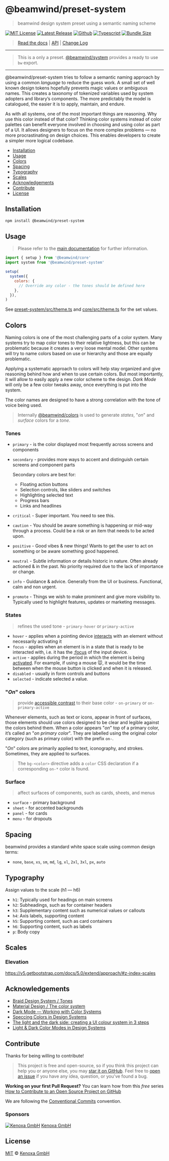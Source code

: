# @beamwind/preset-system

> beamwind design system preset using a semantic naming scheme

[![MIT License](https://flat.badgen.net/github/license/kenoxa/beamwind)](https://github.com/kenoxa/beamwind/blob/main/LICENSE)
[![Latest Release](https://flat.badgen.net/npm/v/@beamwind/preset-system?icon=npm&label)](https://www.npmjs.com/package/@beamwind/preset-system)
[![Github](https://flat.badgen.net/badge/icon/kenoxa%2Fbeamwind?icon=github&label)](https://github.com/kenoxa/beamwind/blob/main/packages/preset-system)
[![Typescript](https://flat.badgen.net/badge/icon/included?icon=typescript&label)](https://unpkg.com/browse/@beamwind/preset-system/types/preset-system.d.ts)
[![Bundle Size](https://flat.badgen.net/bundlephobia/minzip/@beamwind/preset-system?icon=packagephobia&label&color=blue)](https://bundlephobia.com/result?p=@beamwind/preset-system)

> [Read the docs](https://beamwind.js.org) |
> [API](https://beamwind.js.org/packages/preset-system) |
> [Change Log](https://github.com/kenoxa/beamwind/blob/main/packages/preset-system/CHANGELOG.md)

---

> This is a only a preset. [@beamwind/system](https://github.com/kenoxa/beamwind/blob/main/packages/system) provides a ready to use `bw` export.

---

@beamwind/preset-system tries to follow a semantic naming approach by using a common _language_ to reduce the guess work. A small set of well known design tokens hopefully prevents magic values or ambiguous names. This creates a taxonomy of tokenized variables used by system adopters and library’s components. The more predictably the model is catalogued, the easier it is to apply, maintain, and endure.

As with all systems, one of the most important things are reasoning. Why use this color instead of that color? Thinking color systems instead of color palettes can benefit everyone involved in choosing and using color as part of a UI. It allows designers to focus on the more complex problems — no more procrastinating on design choices. This enables developers to create a simpler more logical codebase.

<!-- prettier-ignore-start -->
<!-- START doctoc generated TOC please keep comment here to allow auto update -->
<!-- DON'T EDIT THIS SECTION, INSTEAD RE-RUN doctoc TO UPDATE -->


  - [Installation](#installation)
  - [Usage](#usage)
  - [Colors](#colors)
  - [Spacing](#spacing)
  - [Typography](#typography)
  - [Scales](#scales)
  - [Acknowledgements](#acknowledgements)
  - [Contribute](#contribute)
  - [License](#license)

<!-- END doctoc generated TOC please keep comment here to allow auto update -->
<!-- prettier-ignore-end -->

## Installation

```sh
npm install @beamwind/preset-system
```

## Usage

> Please refer to the [main documentation](https://beamwind.js.org#usage) for further information.

```js
import { setup } from '@beamwind/core'
import system from '@beamwind/preset-system'

setup(
  system({
    colors: {
      // Override any color - the tones should be defined here
    },
  }),
)
```

See [preset-system/src/theme.ts](https://github.com/kenoxa/beamwind/blob/main/packages/preset-system/src/theme.ts) and [core/src/theme.ts](https://github.com/kenoxa/beamwind/blob/main/packages/core/src/theme.ts) for the set values.

## Colors

Naming colors is one of the most challenging parts of a color system. Many systems try to map color tones to their relative lightness, but this can be problematic because it creates a very loose mental model. Other systems will try to name colors based on use or hierarchy and those are equally problematic.

Applying a systematic approach to colors will help stay organized and give reasoning behind how and when to use certain colors. But most importantly, it will allow to easily apply a new color scheme to the design. _Dark Mode_ will only be a few color tweaks away, once everything is put into the system.

The color names are designed to have a strong correlation with the tone of voice being used.

> Internally [@beamwind/colors](https://github.com/kenoxa/beamwind/blob/main/packages/colors) is used to generate _states_, "_on_" and _surface_ colors for a _tone_.

### Tones

- `primary` - is the color displayed most frequently across screens and components
- `secondary` - provides more ways to accent and distinguish certain screens and component parts

  Secondary colors are best for:

  - Floating action buttons
  - Selection controls, like sliders and switches
  - Highlighting selected text
  - Progress bars
  - Links and headlines

- `critical` - Super important. You need to see this.
- `caution` - You should be aware something is happening or mid-way through a process. Could be a risk or an item that needs to be acted upon.
- `positive` - Good vibes & new things! Wants to get the user to act on something or be aware something good happened.
- `neutral` - Subtle information or details historic in nature. Often already actioned & in the past. No priority required due to the lack of importance or change.
- `info` - Guidance & advice. Generally from the UI or business. Functional, calm and non urgent.
- `promote` - Things we wish to make prominent and give more visibility to. Typically used to highlight features, updates or marketing messages.

### States

> refines the used tone - `primary-hover` or `primary-active`

- `hover` - applies when a pointing device [interacts](https://developer.mozilla.org/en-US/docs/Web/CSS/:hover) with an element without necessarily activating it
- `focus` - applies when an element is in a state that is ready to be interacted with, i.e. it has the [:focus](https://developer.mozilla.org/en-US/docs/Web/CSS/:focus) of the input device.
- `active` - applies during the period in which the element is being [activated](https://developer.mozilla.org/en-US/docs/Web/CSS/:active). For example, if using a mouse 🐭, it would be the time between when the mouse button is clicked and when it is released.
- `disabled` - usually in form controls and buttons
- `selected` - indicate selected a value.

### "_On_" colors

> provide [accessible contrast](https://contrast-ratio.com/) to their base color - `on-primary` or `on-primary-active`

Whenever elements, such as text or icons, appear in front of surfaces, those elements should use colors designed to be clear and legible against the colors behind them. When a color appears "_on_" top of a primary color, it’s called an "_on primary color_". They are labelled using the original color category (such as primary color) with the prefix `on-`.

"_On_" colors are primarily applied to text, iconography, and strokes. Sometimes, they are applied to surfaces.

> The `bg-<color>` directive adds a `color` CSS declaration if a corresponding `on-*` color is found.

### Surface

> affect surfaces of components, such as cards, sheets, and menus

- `surface` - primary background
- `sheet` - for accented backgrounds
- `panel` - for cards
- `menu` - for dropouts

## Spacing

beamwind provides a standard white space scale using common design terms:

- `none`, `base`, `xs`, `sm`, `md`, `lg`, `xl`, `2xl`, `3xl`, `px`, `auto`

## Typography

Assign values to the scale (h1 — h6)

- `h1`: Typically used for headings on main screens
- `h2`: Subheadings, such as for container headers
- `h3`: Supplementary content such as numerical values or callouts
- `h4`: Axis labels, supporting content
- `h5`: Supporting content, such as card containers
- `h6`: Supporting content, such as labels
- `p`: Body copy

## Scales

### Elevation

https://v5.getbootstrap.com/docs/5.0/extend/approach/#z-index-scales

## Acknowledgements

- [Braid Design System / Tones](https://seek-oss.github.io/braid-design-system/foundations/tones)
- [Material Design / The color system](https://material.io/design/color/the-color-system.html#color-usage-and-palettes)
- [Dark Mode — Working with Color Systems](https://medium.com/nodesdigital/dark-mode-working-with-color-systems-e73aeab8dbae)
- [Speccing Colors in Design Systems](https://medium.com/@ethersystem/speccing-colors-in-design-systems-f06e91ed9ca0)
- [The light and the dark side: creating a UI colour system in 3 steps](https://uxdesign.cc/the-light-and-the-dark-side-creating-a-ui-colour-system-in-3-steps-41818c5bdb60)
- [Light & Dark Color Modes in Design Systems](https://medium.com/eightshapes-llc/light-dark-9f8ea42c9081)

## Contribute

Thanks for being willing to contribute!

> This project is free and open-source, so if you think this project can help you or anyone else, you may [star it on GitHub](https://github.com/kenoxa/beamwind). Feel free to [open an issue](https://github.com/kenoxa/beamwind/issues) if you have any idea, question, or you've found a bug.

**Working on your first Pull Request?** You can learn how from this _free_ series [How to Contribute to an Open Source Project on GitHub](https://egghead.io/series/how-to-contribute-to-an-open-source-project-on-github)

We are following the [Conventional Commits](https://www.conventionalcommits.org) convention.

### Sponsors

[![Kenoxa GmbH](https://images.opencollective.com/kenoxa/9c25796/logo/68.png)](https://www.kenoxa.com) [Kenoxa GmbH](https://www.kenoxa.com)

## License

[MIT](https://github.com/kenoxa/beamwind/blob/main/LICENSE) © [Kenoxa GmbH](https://kenoxa.com)
